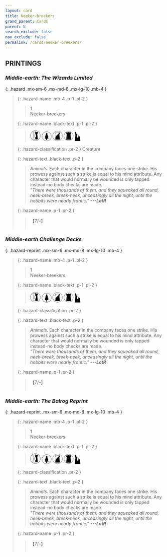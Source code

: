 ```yaml
---
layout: card
title: Neeker-breekers
grand_parent: Cards
parent: N
search_exclude: false
nav_exclude: false
permalink: /cards/neeker-breekers/
---
```


## PRINTINGS


### _Middle-earth: The Wizards Limited_

{: .hazard .mx-sm-6 .mx-md-8 .mx-lg-10 .mb-4 }
> {: .hazard-name .mb-4 .p-1 .pl-2 }
> > <div class="hazard-mp">1</div>
> > <div class="card-name">Neeker-breekers</div>
>
> {: .hazard-name .black-text .p-1 .pl-2 }
> > ![](/assets/images/border-land.svg) ![](/assets/images/wilderness.svg) ![](/assets/images/shadow-land.svg) ![](/assets/images/dark-domain.svg) ![](/assets/images/ruinlair.svg)
>
> {: .hazard-classification .pr-2 }
> Creature
>
> {: .hazard-text .black-text .p-2 }
> > _Animals._ Each character in the company faces one strike. His prowess against such a strike is equal to his mind attribute. Any character that would normally be wounded is only tapped instead-no body checks are made. <br>_"There were thousands of them, and they squeaked all round, neek-breek, breek-neek, unceasingly all the night, until the hobbits were nearly frantic."_ ***---&#65279;LotR*** 
>
> {: .hazard-name .p-1 .pr-2 }
> > <div class="card-shield">【7/&ndash;】</div>
> > <div class="card-corruption">&nbsp;</div>

### _Middle-earth Challenge Decks_

{: .hazard-reprint .mx-sm-6 .mx-md-8 .mx-lg-10 .mb-4 }
> {: .hazard-name .mb-4 .p-1 .pl-2 }
> > <div class="hazard-mp">1</div>
> > <div class="card-name">Neeker-breekers</div>
>
> {: .hazard-name .black-text .p-1 .pl-2 }
> > ![](/assets/images/border-land.svg) ![](/assets/images/wilderness.svg) ![](/assets/images/shadow-land.svg) ![](/assets/images/dark-domain.svg) ![](/assets/images/ruinlair.svg)
>
> {: .hazard-classification .pr-2 }
> 
>
> {: .hazard-text .black-text .p-2 }
> > _Animals._ Each character in the company faces one strike. His prowess against such a strike is equal to his mind attribute. Any character that would normally be wounded is only tapped instead-no body checks are made. <br>_"There were thousands of them, and they squeaked all round, neek-breek, breek-neek, unceasingly all the night, until the hobbits were nearly frantic."_ ***---&#65279;LotR*** 
>
> {: .hazard-name .p-1 .pr-2 }
> > <div class="card-shield">【7/&ndash;】</div>
> > <div class="card-corruption-white">&nbsp;</div>

### _Middle-earth: The Balrog Reprint_

{: .hazard-reprint .mx-sm-6 .mx-md-8 .mx-lg-10 .mb-4 }
> {: .hazard-name .mb-4 .p-1 .pl-2 }
> > <div class="hazard-mp">1</div>
> > <div class="card-name">Neeker-breekers</div>
>
> {: .hazard-name .black-text .p-1 .pl-2 }
> > ![](/assets/images/border-land.svg) ![](/assets/images/wilderness.svg) ![](/assets/images/shadow-land.svg) ![](/assets/images/dark-domain.svg) ![](/assets/images/ruinlair.svg)
>
> {: .hazard-classification .pr-2 }
> 
>
> {: .hazard-text .black-text .p-2 }
> > _Animals._ Each character in the company faces one strike. His prowess against such a strike is equal to his mind attribute. Any character that would normally be wounded is only tapped instead-no body checks are made. <br>_"There were thousands of them, and they squeaked all round, neek-breek, breek-neek, unceasingly all the night, until the hobbits were nearly frantic."_ ***---&#65279;LotR*** 
>
> {: .hazard-name .p-1 .pr-2 }
> > <div class="card-shield">【7/&ndash;】</div>
> > <div class="card-corruption-white">&nbsp;</div>
